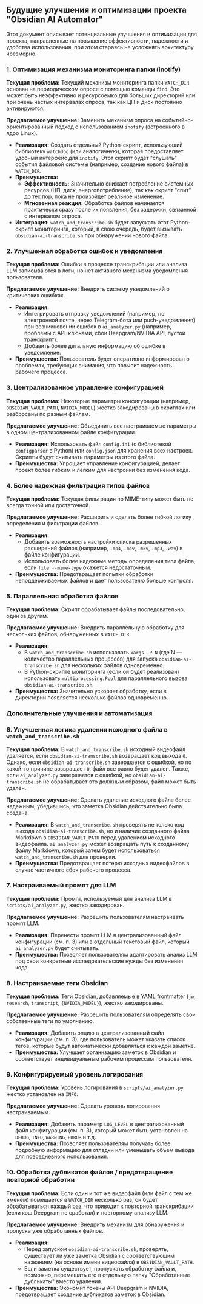 ## Будущие улучшения и оптимизации проекта "Obsidian AI Automator"

Этот документ описывает потенциальные улучшения и оптимизации для проекта, направленные на повышение эффективности, надежности и удобства использования, при этом стараясь не усложнять архитектуру чрезмерно.

### 1. Оптимизация механизма мониторинга папки (inotify)

**Текущая проблема:** Текущий механизм мониторинга папки `WATCH_DIR` основан на периодическом опросе с помощью команды `find`. Это может быть неэффективно и ресурсоемко для больших директорий или при очень частых интервалах опроса, так как ЦП и диск постоянно активируются.

**Предлагаемое улучшение:** Заменить механизм опроса на событийно-ориентированный подход с использованием `inotify` (встроенного в ядро Linux).

*   **Реализация:** Создать отдельный Python-скрипт, использующий библиотеку `watchdog` (или аналогичную), которая предоставляет удобный интерфейс для `inotify`. Этот скрипт будет "слушать" события файловой системы (например, создание нового файла) в `WATCH_DIR`.
*   **Преимущества:**
    *   **Эффективность:** Значительно снижает потребление системных ресурсов (ЦП, диск, энергопотребление), так как скрипт "спит" до тех пор, пока не произойдет реальное изменение.
    *   **Мгновенная реакция:** Обработка файлов начинается практически сразу после их появления, без задержки, связанной с интервалом опроса.
*   **Интеграция:** `watch_and_transcribe.sh` будет запускать этот Python-скрипт мониторинга, который, в свою очередь, будет вызывать `obsidian-ai-transcribe.sh` при обнаружении нового файла.

### 2. Улучшенная обработка ошибок и уведомления

**Текущая проблема:** Ошибки в процессе транскрибации или анализа LLM записываются в логи, но нет активного механизма уведомления пользователя.

**Предлагаемое улучшение:** Внедрить систему уведомлений о критических ошибках.

*   **Реализация:**
    *   Интегрировать отправку уведомлений (например, по электронной почте, через Telegram-бота или push-уведомления) при возникновении ошибок в `ai_analyzer.py` (например, проблемы с API-ключами, сбои Deepgram/NVIDIA API, пустой транскрипт).
    *   Добавить более детальную информацию об ошибке в уведомление.
*   **Преимущества:** Пользователь будет оперативно информирован о проблемах, требующих внимания, что повысит надежность рабочего процесса.

### 3. Централизованное управление конфигурацией

**Текущая проблема:** Некоторые параметры конфигурации (например, `OBSIDIAN_VAULT_PATH`, `NVIDIA_MODEL`) жестко закодированы в скриптах или разбросаны по разным файлам.

**Предлагаемое улучшение:** Объединить все настраиваемые параметры в одном централизованном файле конфигурации.

*   **Реализация:** Использовать файл `config.ini` (с библиотекой `configparser` в Python) или `config.json` для хранения всех настроек. Скрипты будут считывать параметры из этого файла.
*   **Преимущества:** Упрощает управление конфигурацией, делает проект более гибким и легким для настройки без изменения кода.

### 4. Более надежная фильтрация типов файлов

**Текущая проблема:** Текущая фильтрация по MIME-типу может быть не всегда точной или достаточной.

**Предлагаемое улучшение:** Расширить и сделать более гибкой логику определения и фильтрации файлов.

*   **Реализация:**
    *   Добавить возможность настройки списка разрешенных расширений файлов (например, `.mp4`, `.mov`, `.mkv`, `.mp3`, `.wav`) в файле конфигурации.
    *   Использовать более надежные методы определения типа файла, если `file --mime-type` окажется недостаточным.
*   **Преимущества:** Предотвращает попытки обработки неподдерживаемых файлов и дает пользователю больше контроля.

### 5. Параллельная обработка файлов

**Текущая проблема:** Скрипт обрабатывает файлы последовательно, один за другим.

**Предлагаемое улучшение:** Внедрить параллельную обработку для нескольких файлов, обнаруженных в `WATCH_DIR`.

*   **Реализация:**
    *   В `watch_and_transcribe.sh` использовать `xargs -P N` (где N — количество параллельных процессов) для запуска `obsidian-ai-transcribe.sh` для нескольких файлов одновременно.
    *   В Python-скрипте мониторинга (если он будет реализован) использовать `multiprocessing.Pool` для параллельного вызова `obsidian-ai-transcribe.sh`.
*   **Преимущества:** Значительно ускоряет обработку, если в директории появляется несколько файлов одновременно.

### Дополнительные улучшения и автоматизация

### 6. Улучшенная логика удаления исходного файла в `watch_and_transcribe.sh`

**Текущая проблема:** В `watch_and_transcribe.sh` исходный видеофайл удаляется, если `obsidian-ai-transcribe.sh` возвращает код выхода `0`. Однако, если `obsidian-ai-transcribe.sh` завершается с ошибкой, но по какой-то причине возвращает `0`, файл все равно будет удален. Также, если `ai_analyzer.py` завершается с ошибкой, но `obsidian-ai-transcribe.sh` не обрабатывает это должным образом, файл может быть удален.

**Предлагаемое улучшение:** Сделать удаление исходного файла более надежным, убедившись, что заметка Obsidian действительно была создана.

*   **Реализация:** В `watch_and_transcribe.sh` проверять не только код выхода `obsidian-ai-transcribe.sh`, но и наличие созданного файла Markdown в `OBSIDIAN_VAULT_PATH` перед удалением исходного видеофайла. `ai_analyzer.py` может возвращать путь к созданному файлу Markdown, который затем будет использоваться `watch_and_transcribe.sh` для проверки.
*   **Преимущества:** Предотвращает потерю исходных видеофайлов в случае частичного сбоя рабочего процесса.

### 7. Настраиваемый промпт для LLM

**Текущая проблема:** Промпт, используемый для анализа LLM в `scripts/ai_analyzer.py`, жестко закодирован.

**Предлагаемое улучшение:** Разрешить пользователям настраивать промпт LLM.

*   **Реализация:** Перенести промпт LLM в централизованный файл конфигурации (см. п. 3) или в отдельный текстовый файл, который `ai_analyzer.py` будет считывать.
*   **Преимущества:** Позволяет пользователям адаптировать анализ LLM под свои конкретные исследовательские нужды без изменения кода.

### 8. Настраиваемые теги Obsidian

**Текущая проблема:** Теги Obsidian, добавляемые в YAML frontmatter (`jw`, `research`, `transcript`, `{NVIDIA_MODEL}`), жестко закодированы.

**Предлагаемое улучшение:** Разрешить пользователям определять свои собственные теги по умолчанию.

*   **Реализация:** Добавить опцию в централизованный файл конфигурации (см. п. 3), где пользователь может указать список тегов, которые будут автоматически добавляться к каждой заметке.
*   **Преимущества:** Улучшает организацию заметок в Obsidian и соответствует индивидуальным рабочим процессам пользователя.

### 9. Конфигурируемый уровень логирования

**Текущая проблема:** Уровень логирования в `scripts/ai_analyzer.py` жестко установлен на `INFO`.

**Предлагаемое улучшение:** Сделать уровень логирования настраиваемым.

*   **Реализация:** Добавить параметр `LOG_LEVEL` в централизованный файл конфигурации (см. п. 3), который может быть установлен на `DEBUG`, `INFO`, `WARNING`, `ERROR` и т.д.
*   **Преимущества:** Позволяет пользователям получать более подробную информацию для отладки или уменьшать объем вывода для повседневного использования.

### 10. Обработка дубликатов файлов / предотвращение повторной обработки

**Текущая проблема:** Если один и тот же видеофайл (или файл с тем же именем) помещается в `WATCH_DIR` несколько раз, он будет обрабатываться каждый раз, что приводит к повторной транскрибации (если кэш Deepgram не сработал) и повторному анализу LLM.

**Предлагаемое улучшение:** Внедрить механизм для обнаружения и пропуска уже обработанных файлов.

*   **Реализация:**
    *   Перед запуском `obsidian-ai-transcribe.sh`, проверять, существует ли уже заметка Obsidian с соответствующим названием (на основе имени видеофайла) в `OBSIDIAN_VAULT_PATH`.
    *   Если заметка существует, пропускать обработку файла и, возможно, перемещать его в отдельную папку "Обработанные дубликаты" вместо удаления.
*   **Преимущества:** Экономит токены API Deepgram и NVIDIA, предотвращает создание дубликатов заметок в Obsidian.